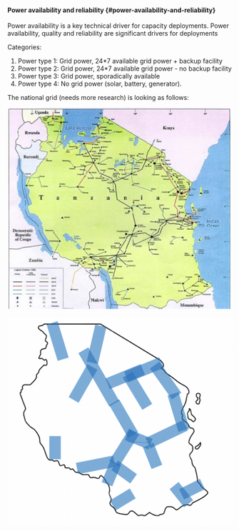 #### Power availability and reliability  {#power-availability-and-reliability}

Power availability is a key technical driver for capacity deployments.  Power availability, quality and reliability are significant drivers for deployments

Categories:



1. Power type 1: Grid power, 24*7 available grid power + backup facility
2. Power type 2: Grid power, 24*7 available grid power - no backup facility
3. Power type 3: Grid power, sporadically available 
4. Power type 4: No grid power (solar, battery, generator).

The national grid (needs more research) is looking as follows:


![power original](./img/tanzania_power_original.png "image_tooltip")

![power meta](./img/tanzania_power_meta.png "image_tooltip")
